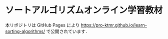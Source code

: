 # ソートアルゴリズムオンライン学習教材

本リポジトリは GitHub Pages により https://pro-ktmr.github.io/learn-sorting-algorithms/ で公開されています．

